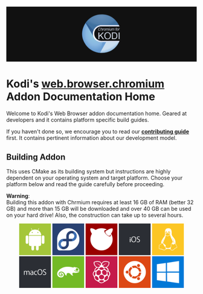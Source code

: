 ![Logo](resources/banner_slim.png)

# Kodi's <ins>web.browser.chromium</ins> Addon Documentation Home
Welcome to Kodi's Web Browser addon documentation home. Geared at developers and it contains platform specific build guides.

If you haven't done so, we encourage you to read our **[contributing guide](https://github.com/xbmc/xbmc/blob/master/docs/CONTRIBUTING.md)** first. It contains pertinent information about our development model.

## Building Addon
This uses CMake as its building system but instructions are highly dependent on your operating system and target platform. Choose your platform below and read the guide carefully before proceeding.

**Warning**:<br>Building this addon with Chrmium requires at least 16 GB of RAM (better 32 GB) and more than 15 GB will be downloaded and over 40 GB can be used on your hard drive! Also, the construction can take up to several hours.

<p align="center">
  <a href="README.Android.md" title="Android"><img src="resources/android.svg" height="84"></a>
  <a href="README.Fedora.md" title="Fedora"><img src="resources/fedora.svg" height="84"></a>
  <a href="README.FreeBSD.md" title="FreeBSD"><img src="resources/freebsd.svg" height="84"></a>
  <a href="README.iOS.md" title="iOS"><img src="resources/ios.svg" height="84"></a>
  <a href="README.Linux.md" title="Linux"><img src="resources/linux.svg" height="84"></a>
  <a href="README.macOS.md" title="macOS"><img src="resources/macos.svg" height="84"></a>
  <a href="README.openSUSE.md" title="openSUSE"><img src="resources/opensuse.svg" height="84"></a>
  <a href="README.RaspberryPi.md" title="Raspberry Pi"><img src="resources/raspberrypi.svg" height="84"></a>
  <a href="README.Ubuntu.md" title="Ubuntu"><img src="resources/ubuntu.svg" height="84"></a>
  <a href="README.Windows.md" title="Windows"><img src="resources/windows.svg" height="84"></a>
</p>

